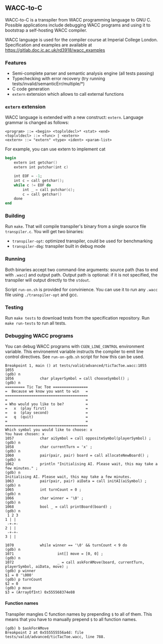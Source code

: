 ## WACC-to-C

WACC-to-C is a transpiler from WACC programming language to GNU C. Possible applications include debugging WACC programs and using it to bootstrap a self-hosting WACC compiler.

WACC language is used for the compiler course at Imperial College London. Specification and examples are available at https://gitlab.doc.ic.ac.uk/rd3918/wacc_examples

### Features
* Semi-complete parser and semantic analysis engine (all tests passing)
* Typechecking with error recovery (try running tests/invalid/semanticErr/multiple/*)
* C code generation
* `extern` extension which allows to call external functions

### `extern` extension

WACC language is extended with a new construct: `extern`. Language grammar is changed as follows:

```
<program> ::= <begin> <toplvldecl>* <stat> <end>
<toplvldecl> ::= <func> | <extern>
<extern> ::= "extern" <type> <ident> <param-list>
```

For example, you can use extern to implement cat
```ada
begin
    extern int getchar()
    extern int putchar(int c)

    int EOF = -1;
    int c = call getchar();
    while c != EOF do
        int _ = call putchar(c);
        c = call getchar()
    done
end
```

### Building

Run `make`. That will compile transpiler's binary from a single source file `transpiler.c`. You will get two binaries:
* `transpiler-opt`: optimized transpiler, could be used for benchmarking
* `transpiler-dbg`: transpiler built in debug mode

### Running

Both binaries accept two command-line arguments: source path (has to end with `.wacc`) and output path. Output path is optional: if it is not specified, the transpiler will output directly to the `stdout`.

Script `run-on.sh` is provided for convinience. You can use it to run any `.wacc` file using `./transpiler-opt` and gcc.

### Testing

Run `make tests` to download tests from the specification repository. Run `make run-tests` to run all tests.

### Debugging WACC programs

You can debug WACC programs with `CGEN_LINE_CONTROL` environment variable. This environemnt variable instructs the compiler to emit line control directives. See `run-on-gdb.sh` script for how this can be used.

```
Breakpoint 1, main () at tests/valid/advanced/ticTacToe.wacc:1055
1055
(gdb) n
1056            char playerSymbol = call chooseSymbol() ;
(gdb) n
========= Tic Tac Toe ================
=  Because we know you want to win   =
======================================
=                                    =
= Who would you like to be?          =
=   x  (play first)                  =
=   o  (play second)                 =
=   q  (quit)                        =
=                                    =
======================================
Which symbol you would like to choose: x
You have chosen: x
1057            char aiSymbol = call oppositeSymbol(playerSymbol) ;
(gdb) n
1058            char currentTurn = 'x' ;
(gdb) n
1060            pair(pair, pair) board = call allocateNewBoard() ;
(gdb) n
1062            println "Initialising AI. Please wait, this may take a few minutes." ;
(gdb) n
Initialising AI. Please wait, this may take a few minutes.
1063            pair(pair, pair) aiData = call initAI(aiSymbol) ;
(gdb) n
1065            int turnCount = 0 ;
(gdb) n
1066            char winner = '\0' ;
(gdb) n
1068            bool _ = call printBoard(board) ;
(gdb) n
 1 2 3
1 | | 
 -+-+-
2 | | 
 -+-+-
3 | | 

1070            while winner == '\0' && turnCount < 9 do
(gdb) n
1071                    int[] move = [0, 0] ;
(gdb) n
1072                    _ = call askForAMove(board, currentTurn, playerSymbol, aiData, move) ;
(gdb) p winner
$1 = 0 '\000'
(gdb) p turnCount
$2 = 0
(gdb) p move
$3 = (ArrayOfInt) 0x555568374e88
```

#### Function names

Transpiler mangles C function names by prepending `$` to all of them. This means that you have to manually prepend `$` to all function names.

```
(gdb) b $askForAMove
Breakpoint 2 at 0x555555556a4d: file tests/valid/advanced/ticTacToe.wacc, line 788.
```
